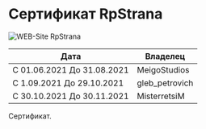 # Сертификат RpStrana

![WEB-Site RpStrana](https://img.shields.io/discord/122900397965705216?label=Discord&logo=Discord&logoColor=white&style=for-the-badge)

| Дата | Владелец |
| ---- | -------- |
| С 01.06.2021 До 31.08.2021 | MeigoStudios |
| С 1.09.2021 До 29.10.2021 | gleb_petrovich |
| С 30.10.2021 До 30.11.2021 | MisterretsiM |

Сертификат.
